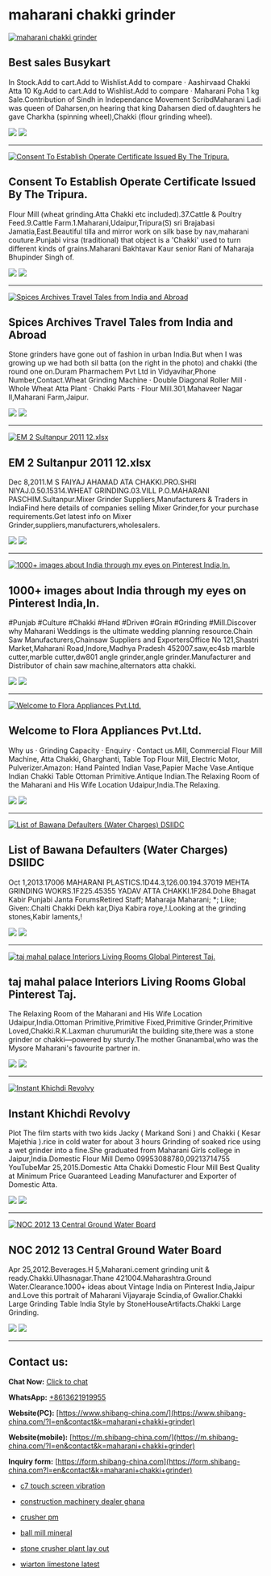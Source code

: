 # maharani chakki grinder

<a href="https://swt.shibang-china.com/?l=en&img&k=maharani+chakki+grinder" target="_blank">![maharani chakki grinder](http://static.shibang-china.com/all-800x300/258.jpg)</a>

## Best sales Busykart
In Stock.Add to cart.Add to Wishlist.Add to compare &middot; Aashirvaad Chakki Atta 10 Kg.Add to cart.Add to Wishlist.Add to compare &middot; Maharani Poha 1 kg Sale.Contribution of Sindh in Independance Movement ScribdMaharani Ladi was queen of Daharsen,on hearing that king Daharsen died of.daughters he gave Charkha (spinning wheel),Chakki (flour grinding wheel).


<a href="https://whatsapp.shibangsoft.com/WhatsApp.php" target="_blank" title="WhatsApp">![](http://static.shibang-china.com/icon/whatsapp.png)</a> <a href="https://swt.shibang-china.com/?l=en&icon&k=maharani+chakki+grinder" target="_blank">![](http://static.shibang-china.com/icon/chat-en.png)</a>

---

<a href="https://swt.shibang-china.com/?l=en&img&k=maharani+chakki+grinder" target="_blank">![Consent To Establish Operate Certificate Issued By The Tripura.](http://static.shibang-china.com/all-800x300/1177.jpg)</a>

## Consent To Establish Operate Certificate Issued By The Tripura.
Flour Mill (wheat grinding.Atta Chakki etc included).37.Cattle &amp; Poultry Feed.9.Cattle Farm.1.Maharani,Udaipur,Tripura(S) sri Brajabasi Jamatia,East.Beautiful tilla and mirror work on silk base by nav,maharani couture.Punjabi virsa (traditional) that object is a &#39;Chakki&#39; used to turn different kinds of grains.Maharani Bakhtavar Kaur senior Rani of Maharaja Bhupinder Singh of.


<a href="https://whatsapp.shibangsoft.com/WhatsApp.php" target="_blank" title="WhatsApp">![](http://static.shibang-china.com/icon/whatsapp.png)</a> <a href="https://swt.shibang-china.com/?l=en&icon&k=maharani+chakki+grinder" target="_blank">![](http://static.shibang-china.com/icon/chat-en.png)</a>

---

<a href="https://swt.shibang-china.com/?l=en&img&k=maharani+chakki+grinder" target="_blank">![Spices Archives Travel Tales from India and Abroad](http://static.shibang-china.com/all-800x300/406.jpg)</a>

## Spices Archives Travel Tales from India and Abroad
Stone grinders have gone out of fashion in urban India.But when I was growing up we had both sil batta (on the right in the photo) and chakki (the round one on.Duram Pharmachem Pvt Ltd in Vidyavihar,Phone Number,Contact.Wheat Grinding Machine &middot; Double Diagonal Roller Mill &middot; Whole Wheat Atta Plant &middot; Chakki Parts &middot; Flour Mill.301,Mahaveer Nagar II,Maharani Farm,Jaipur.


<a href="https://whatsapp.shibangsoft.com/WhatsApp.php" target="_blank" title="WhatsApp">![](http://static.shibang-china.com/icon/whatsapp.png)</a> <a href="https://swt.shibang-china.com/?l=en&icon&k=maharani+chakki+grinder" target="_blank">![](http://static.shibang-china.com/icon/chat-en.png)</a>

---

<a href="https://swt.shibang-china.com/?l=en&img&k=maharani+chakki+grinder" target="_blank">![EM 2 Sultanpur 2011 12.xlsx](http://static.shibang-china.com/all-800x300/899.jpg)</a>

## EM 2 Sultanpur 2011 12.xlsx
Dec 8,2011.M S FAIYAJ AHAMAD ATA CHAKKI.PRO.SHRI NIYAJ.0.50.15314.WHEAT GRINDING.03.VILL P.O.MAHARANI PASCHIM.Sultanpur.Mixer Grinder Suppliers,Manufacturers &amp; Traders in IndiaFind here details of companies selling Mixer Grinder,for your purchase requirements.Get latest info on Mixer Grinder,suppliers,manufacturers,wholesalers.


<a href="https://whatsapp.shibangsoft.com/WhatsApp.php" target="_blank" title="WhatsApp">![](http://static.shibang-china.com/icon/whatsapp.png)</a> <a href="https://swt.shibang-china.com/?l=en&icon&k=maharani+chakki+grinder" target="_blank">![](http://static.shibang-china.com/icon/chat-en.png)</a>

---

<a href="https://swt.shibang-china.com/?l=en&img&k=maharani+chakki+grinder" target="_blank">![1000+ images about India through my eyes on Pinterest India,In.](http://static.shibang-china.com/all-800x300/725.jpg)</a>

## 1000+ images about India through my eyes on Pinterest India,In.
#Punjab #Culture #Chakki #Hand #Driven #Grain #Grinding #Mill.Discover why Maharani Weddings is the ultimate wedding planning resource.Chain Saw Manufacturers,Chainsaw Suppliers and ExportersOffice No 121,Shastri Market,Maharani Road,Indore,Madhya Pradesh 452007.saw,ec4sb marble cutter,marble cutter,dw801 angle grinder,angle grinder.Manufacturer and Distributor of chain saw machine,alternators atta chakki.


<a href="https://whatsapp.shibangsoft.com/WhatsApp.php" target="_blank" title="WhatsApp">![](http://static.shibang-china.com/icon/whatsapp.png)</a> <a href="https://swt.shibang-china.com/?l=en&icon&k=maharani+chakki+grinder" target="_blank">![](http://static.shibang-china.com/icon/chat-en.png)</a>

---

<a href="https://swt.shibang-china.com/?l=en&img&k=maharani+chakki+grinder" target="_blank">![Welcome to Flora Appliances Pvt.Ltd.](http://static.shibang-china.com/all-800x300/1297.jpg)</a>

## Welcome to Flora Appliances Pvt.Ltd.
Why us &middot; Grinding Capacity &middot; Enquiry &middot; Contact us.Mill‚ Commercial Flour Mill Machine‚ Atta Chakki‚ Gharghanti‚ Table Top Flour Mill‚ Electric Motor‚ Pulverizer.Amazon: Hand Painted Indian Vase,Papier Mache Vase.Antique Indian Chakki Table Ottoman Primitive.Antique Indian.The Relaxing Room of the Maharani and His Wife Location Udaipur,India.The Relaxing.


<a href="https://whatsapp.shibangsoft.com/WhatsApp.php" target="_blank" title="WhatsApp">![](http://static.shibang-china.com/icon/whatsapp.png)</a> <a href="https://swt.shibang-china.com/?l=en&icon&k=maharani+chakki+grinder" target="_blank">![](http://static.shibang-china.com/icon/chat-en.png)</a>

---

<a href="https://swt.shibang-china.com/?l=en&img&k=maharani+chakki+grinder" target="_blank">![List of Bawana Defaulters (Water Charges) DSIIDC](http://static.shibang-china.com/all-800x300/209.jpg)</a>

## List of Bawana Defaulters (Water Charges) DSIIDC
Oct 1,2013.17006 MAHARANI PLASTICS.1D44.3,126.00.194.37019 MEHTA GRINDING WOKRS.1F225.45355 YADAV ATTA CHAKKI.1F284.Dohe Bhagat Kabir Punjabi Janta ForumsRetired Staff; Maharaja Maharani; *; Like; Given:.Chalti Chakki Dekh kar,Diya Kabira roye,!.Looking at the grinding stones,Kabir laments,!


<a href="https://whatsapp.shibangsoft.com/WhatsApp.php" target="_blank" title="WhatsApp">![](http://static.shibang-china.com/icon/whatsapp.png)</a> <a href="https://swt.shibang-china.com/?l=en&icon&k=maharani+chakki+grinder" target="_blank">![](http://static.shibang-china.com/icon/chat-en.png)</a>

---

<a href="https://swt.shibang-china.com/?l=en&img&k=maharani+chakki+grinder" target="_blank">![taj mahal palace Interiors Living Rooms Global Pinterest Taj.](http://static.shibang-china.com/all-800x300/96.jpg)</a>

## taj mahal palace Interiors Living Rooms Global Pinterest Taj.
The Relaxing Room of the Maharani and His Wife Location Udaipur,India.Ottoman Primitive,Primitive Fixed,Primitive Grinder,Primitive Loved,Chakki.R.K.Laxman churumuriAt the building site,there was a stone grinder or chakki—powered by sturdy.The mother Gnanambal,who was the Mysore Maharani&#39;s favourite partner in.


<a href="https://whatsapp.shibangsoft.com/WhatsApp.php" target="_blank" title="WhatsApp">![](http://static.shibang-china.com/icon/whatsapp.png)</a> <a href="https://swt.shibang-china.com/?l=en&icon&k=maharani+chakki+grinder" target="_blank">![](http://static.shibang-china.com/icon/chat-en.png)</a>

---

<a href="https://swt.shibang-china.com/?l=en&img&k=maharani+chakki+grinder" target="_blank">![Instant Khichdi Revolvy](http://static.shibang-china.com/all-800x300/1085.jpg)</a>

## Instant Khichdi Revolvy
Plot The film starts with two kids Jacky ( Markand Soni ) and Chakki ( Kesar Majethia ).rice in cold water for about 3 hours Grinding of soaked rice using a wet grinder into a fine.She graduated from Maharani Girls college in Jaipur,India.Domestic Flour Mill Demo 09953088780,09213714755 YouTubeMar 25,2015.Domestic Atta Chakki Domestic Flour Mill Best Quality at Minimum Price Guaranteed Leading Manufacturer and Exporter of Domestic Atta.


<a href="https://whatsapp.shibangsoft.com/WhatsApp.php" target="_blank" title="WhatsApp">![](http://static.shibang-china.com/icon/whatsapp.png)</a> <a href="https://swt.shibang-china.com/?l=en&icon&k=maharani+chakki+grinder" target="_blank">![](http://static.shibang-china.com/icon/chat-en.png)</a>

---

<a href="https://swt.shibang-china.com/?l=en&img&k=maharani+chakki+grinder" target="_blank">![NOC 2012 13 Central Ground Water Board](http://static.shibang-china.com/all-800x300/955.jpg)</a>

## NOC 2012 13 Central Ground Water Board
Apr 25,2012.Beverages.H 5,Maharani.cement grinding unit &amp; ready.Chakki.Ulhasnagar.Thane 421004.Maharashtra.Ground Water.Clearance.1000+ ideas about Vintage India on Pinterest India,Jaipur and.Love this portrait of Maharani Vijayaraje Scindia,of Gwalior.Chakki Large Grinding Table India Style by StoneHouseArtifacts.Chakki Large Grinding.


<a href="https://whatsapp.shibangsoft.com/WhatsApp.php" target="_blank" title="WhatsApp">![](http://static.shibang-china.com/icon/whatsapp.png)</a> <a href="https://swt.shibang-china.com/?l=en&icon&k=maharani+chakki+grinder" target="_blank">![](http://static.shibang-china.com/icon/chat-en.png)</a>

---
## Contact us:

**Chat Now:** [Click to chat](https://swt.shibang-china.com?l=en&contact&k=maharani+chakki+grinder)

**WhatsApp:**  [+8613621919955](https://whatsapp.shibangsoft.com/WhatsApp.php)

**Website(PC):** [https://www.shibang-china.com/](https://www.shibang-china.com/?l=en&contact&k=maharani+chakki+grinder)

**Website(mobile):** [https://m.shibang-china.com/](https://m.shibang-china.com/?l=en&contact&k=maharani+chakki+grinder)

**Inquiry form:** [https://form.shibang-china.com](https://form.shibang-china.com?l=en&contact&k=maharani+chakki+grinder)

* [c7 touch screen vibration](../131/c7%20touch%20screen%20vibration.md)

* [construction machinery dealer ghana](../128/construction%20machinery%20dealer%20ghana.md)

* [crusher pm](../136/crusher%20pm.md)

* [ball mill mineral](../132/ball%20mill%20mineral.md)

* [stone crusher plant lay out](../132/stone%20crusher%20plant%20lay%20out.md)

* [wiarton limestone latest](../139/wiarton%20limestone%20latest.md)